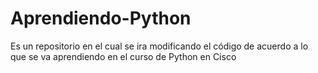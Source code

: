 # Aprendiendo-Python
Es un repositorio en el cual se ira modificando el código de acuerdo a lo que se va aprendiendo en el curso de Python en Cisco
